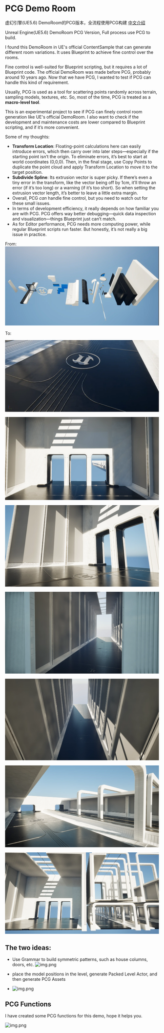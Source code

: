 # PCG Demo Room

虚幻引擎(UE5.6) DemoRoom的PCG版本，全流程使用PCG构建 
[中文介绍](./readme_zh.md)

Unreal Engine(UE5.6) DemoRoom PCG Version, Full process use PCG to build.

I found this DemoRoom in UE's official ContentSample that can generate different room variations. It uses Blueprint to achieve fine control over the rooms.

Fine control is well-suited for Blueprint scripting, but it requires a lot of Blueprint code. The official DemoRoom was made before PCG, probably around 10 years ago. Now that we have PCG, I wanted to test if PCG can handle this kind of requirement.

Usually, PCG is used as a tool for scattering points randomly across terrain, sampling models, textures, etc. So, most of the time, PCG is treated as a **macro-level tool**.

This is an experimental project to see if PCG can finely control room generation like UE's official DemoRoom. I also want to check if the development and maintenance costs are lower compared to Blueprint scripting, and if it’s more convenient.

Some of my thoughts:
- **Transform Location**: Floating-point calculations here can easily introduce errors, which then carry over into later steps—especially if the starting point isn’t the origin. To eliminate errors, it’s best to start at world coordinates (0,0,0). Then, in the final stage, use Copy Points to duplicate the point cloud and apply Transform Location to move it to the target position.
- **Subdivide Spline**: Its extrusion vector is super picky. If there’s even a tiny error in the transform, like the vector being off by 1cm, it’ll throw an error (if it’s too long) or a warning (if it’s too short). So when setting the extrusion vector length, it’s better to leave a little extra margin.
- Overall, PCG *can* handle fine control, but you need to watch out for these small issues.
- In terms of development efficiency, it really depends on how familiar you are with PCG. PCG offers way better debugging—quick data inspection and visualization—things Blueprint just can’t match.
- As for Editor performance, PCG needs more computing power, while regular Blueprint scripts run faster. But honestly, it’s not really a big issue in practice.


From:
![img.png](./Image/img.webp)

To:

![](./Image/1.webp)

![](./Image/2.webp)

![](./Image/3.webp)

![](./Image/4.webp)

![](./Image/5.webp)

![](./Image/6.webp)

![](./Image/7.webp)


## The two ideas:
- Use Grammar to build symmetric patterns, such as house columns, doors, etc.
  ![img.png](./Image/img2.png)

- place the model positions in the level, generate Packed Level Actor, and then generate PCG Assets
- ![img.png](./Image/img3.png)

## PCG Functions

I have created some PCG functions for this demo, hope it helps you.

![img.png](./Image/img4.png)
